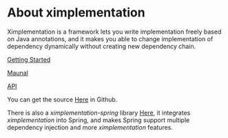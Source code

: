 # About ximplementation
Ximplementation is a framework lets you write implementation freely based on Java annotations, and it makes you able to change implementation of dependency dynamically without creating new dependency chain.

[Getting Started](getting-started.html)

[Maunal](manual.html)

[API](apidocs/index.html)

You can get the source [Here](https://github.com/earthangry/ximplementation) in Github.

There is also a <i>ximplementation-spring</i> library [Here](https://github.com/earthangry/ximplementation-spring), it integrates <i>ximplementation</i> into Spring, and makes Spring support multiple dependency injection and more <i>ximplementation</i> features.
